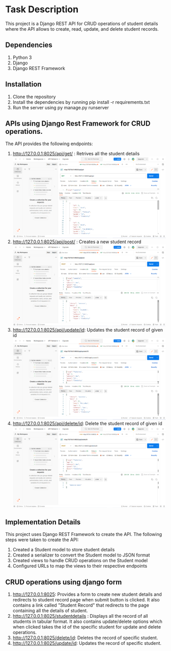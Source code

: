 # Task Description
This project is a Django REST API for CRUD operations of student details where the API allows to create, read, update, and delete student records.

## Dependencies
1. Python 3
2. Django
3. Django REST Framework

## Installation
1. Clone the repository
2. Install the dependencies by running pip install -r requirements.txt
3. Run the server using py manage.py runserver

## APIs using Django Rest Framework for CRUD operations.
The API provides the following endpoints:

1. http://127.0.0.1:8025/api/get/ : Retrives all the student details
![Alt text](images/image-3.png)
2. http://127.0.0.1:8025/api/post/ : Creates a new student record
![Alt text](images/image-2.png)
3. http://127.0.0.1:8025/api/update/id: Updates the student record of given id
![Alt text](images/image-1.png)
4. http://127.0.0.1:8025/api/delete/id: Delete the student record of given id 
![Alt text](images/image.png)

## Implementation Details
This project uses Django REST Framework to create the API. The following steps were taken to create the API:
1. Created a Student model to store student details
2. Created a serializer to convert the Student model to JSON format
3. Created views to handle CRUD operations on the Student model
4. Configured URLs to map the views to their respective endpoints

## CRUD operations using django form
1. http://127.0.0.1:8025: Provides a form to create new student details and redirects to student record page when submit button is clicked. It also contains a link called "Student Record" that redirects to the page containing all the details of student. 
2. http://127.0.0.1:8025/studentdetails : Displays all the record of all students in tabular format. It also contains update/delete options which when clicked takes the id of the specific student for update and delete operations. 
3. http://127.0.0.1:8025/delete/id: Deletes the record of specific student.
4. http://127.0.0.1:8025/update/id: Updates the record of specific student.
